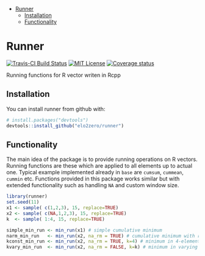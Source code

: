 
-   [Runner](#runner)
    -   [Installation](#installation)
    -   [Functionality](#functionality)

<!-- README.md is generated from README.Rmd. Please edit that file -->
Runner
======

[![Travis-CI Build Status](https://travis-ci.org/elo2zero/runner.svg?branch=master)](https://travis-ci.org/elo2zero/runner) [![MIT License](https://badges.frapsoft.com/os/mit/mit.svg)](https://opensource.org/licenses/mit-license.php) [![Coverage status](https://codecov.io/gh/elo2zero/runner/branch/master/graph/badge.svg)](https://codecov.io/github/elo2zero/runner?branch=master)

Running functions for R vector writen in Rcpp

Installation
------------

You can install runner from github with:

``` r
# install.packages("devtools")
devtools::install_github("elo2zero/runner")
```

Functionality
-------------

The main idea of the package is to provide running operations on R vectors. Running functions are these which are applied to all elements up to actual one. Typical example implemented already in `base` are `cumsum`, `cummean`, `cummin` etc. Functions provided in this package works similar but with extended functionality such as handling `NA` and custom window size.

``` r
library(runner)
set.seed(11)
x1 <- sample( c(1,2,3), 15, replace=TRUE)
x2 <- sample( c(NA,1,2,3), 15, replace=TRUE)
k  <- sample( 1:4, 15, replace=TRUE)

simple_min_run <- min_run(x1) # simple cumulative minimum
narm_min_run   <- min_run(x2, na_rm = TRUE) # cumulative minimum with removing NA.
kconst_min_run <- min_run(x2, na_rm = TRUE, k=4) # minimum in 4-element window
kvary_min_run  <- min_run(x2, na_rm = FALSE, k=k) # minimum in varying k window size
```
